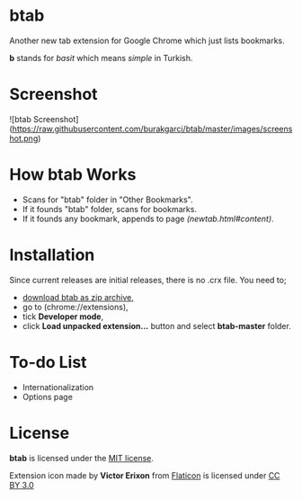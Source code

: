 # btab

Another new tab extension for Google Chrome which just lists bookmarks.

**b** stands for _basit_ which means _simple_ in Turkish.

# Screenshot

![btab Screenshot]
(https://raw.githubusercontent.com/burakgarci/btab/master/images/screenshot.png)

# How btab Works

- Scans for "btab" folder in "Other Bookmarks".
- If it founds "btab" folder, scans for bookmarks.
- If it founds any bookmark, appends to page *(newtab.html#content)*.

# Installation

Since current releases are initial releases, there is no .crx file.
You need to;
- [download btab as zip archive](https://github.com/burakgarci/btab/archive/master.zip),
- go to (chrome://extensions),
- tick **Developer mode**,
- click **Load unpacked extension...** button and select **btab-master** folder.

# To-do List

- Internationalization
- Options page

# License

**btab** is licensed under the [MIT license](http://www.opensource.org/licenses/mit-license.php).

Extension icon made by **Victor Erixon** from [Flaticon](http://flaticon.com) is licensed under [CC BY 3.0](http://creativecommons.org/licenses/by/3.0/)
